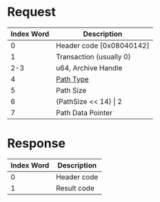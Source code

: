 # Request

| Index Word | Description                                          |
|------------|------------------------------------------------------|
| 0          | Header code \[0x08040142\]                           |
| 1          | Transaction (usually 0)                              |
| 2-3        | u64, Archive Handle                                  |
| 4          | [Path Type](Filesystem_services#PathType "wikilink") |
| 5          | Path Size                                            |
| 6          | (PathSize \<\< 14) \| 2                              |
| 7          | Path Data Pointer                                    |

# Response

| Index Word | Description |
|------------|-------------|
| 0          | Header code |
| 1          | Result code |